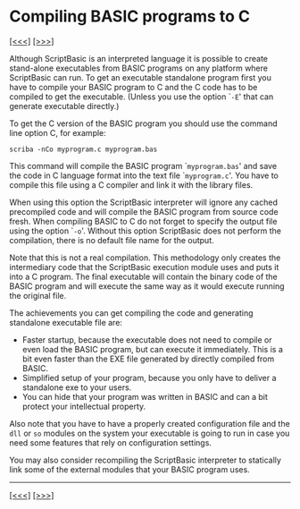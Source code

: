 # Compiling BASIC programs to C

[\[\<\<\<\]](ug_6.1.md) [\[\>\>\>\]](ug_7.1.md)

Although ScriptBasic is an interpreted language it is possible to create
stand-alone executables from BASIC programs on any platform where
ScriptBasic can run. To get an executable standalone program first you
have to compile your BASIC program to C and the C code has to be
compiled to get the executable. (Unless you use the option \``-E`' that
can generate executable directly.)

To get the C version of the BASIC program you should use the command
line option C, for example:

    scriba -nCo myprogram.c myprogram.bas

This command will compile the BASIC program \``myprogram.bas`' and save
the code in C language format into the text file \``myprogram.c`'. You
have to compile this file using a C compiler and link it with the
library files.

When using this option the ScriptBasic interpreter will ignore any
cached precompiled code and will compile the BASIC program from source
code fresh. When compiling BASIC to C do not forget to specify the
output file using the option \``-o`'. Without this option ScriptBasic
does not perform the compilation, there is no default file name for the
output.

Note that this is not a real compilation. This methodology only creates
the intermediary code that the ScriptBasic execution module uses and
puts it into a C program. The final executable will contain the binary
code of the BASIC program and will execute the same way as it would
execute running the original file.

The achievements you can get compiling the code and generating
standalone executable file are:

  - Faster startup, because the executable does not need to compile or
    even load the BASIC program, but can execute it immediately. This is
    a bit even faster than the EXE file generated by directly compiled
    from BASIC.
  - Simplified setup of your program, because you only have to deliver a
    standalone exe to your users.
  - You can hide that your program was written in BASIC and can a bit
    protect your intellectual property.

Also note that you have to have a properly created configuration file
and the `dll` or `so` modules on the system your executable is going to
run in case you need some features that rely on configuration settings.

You may also consider recompiling the ScriptBasic interpreter to
statically link some of the external modules that your BASIC program
uses.

-----

[\[\<\<\<\]](ug_6.1.md) [\[\>\>\>\]](ug_7.1.md)
